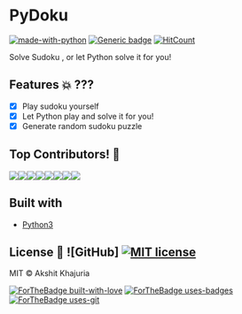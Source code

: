 # PyDoku 
[![made-with-python](https://img.shields.io/badge/Made%20with-Python-1f425f.svg)](https://www.python.org/) [![Generic badge](https://img.shields.io/badge/Under-Development-lightgrey.svg)](https://shields.io/) [![HitCount](http://hits.dwyl.com/AkshitKhajuria/PyDoku.svg)](http://hits.dwyl.com/AkshitKhajuria/PyDoku)

Solve Sudoku , or let Python solve it for you!

## Features :boom: ???

- [X] Play sudoku yourself
- [X] Let Python play and solve it for you!
- [X] Generate random sudoku puzzle

## Top Contributors! :rocket: 
[![](https://sourcerer.io/fame/AkshitKhajuria/AkshitKhajuria/PyDoku/images/0)](https://sourcerer.io/fame/AkshitKhajuria/AkshitKhajuria/PyDoku/links/0)[![](https://sourcerer.io/fame/AkshitKhajuria/AkshitKhajuria/PyDoku/images/1)](https://sourcerer.io/fame/AkshitKhajuria/AkshitKhajuria/PyDoku/links/1)[![](https://sourcerer.io/fame/AkshitKhajuria/AkshitKhajuria/PyDoku/images/2)](https://sourcerer.io/fame/AkshitKhajuria/AkshitKhajuria/PyDoku/links/2)[![](https://sourcerer.io/fame/AkshitKhajuria/AkshitKhajuria/PyDoku/images/3)](https://sourcerer.io/fame/AkshitKhajuria/AkshitKhajuria/PyDoku/links/3)[![](https://sourcerer.io/fame/AkshitKhajuria/AkshitKhajuria/PyDoku/images/4)](https://sourcerer.io/fame/AkshitKhajuria/AkshitKhajuria/PyDoku/links/4)[![](https://sourcerer.io/fame/AkshitKhajuria/AkshitKhajuria/PyDoku/images/5)](https://sourcerer.io/fame/AkshitKhajuria/AkshitKhajuria/PyDoku/links/5)[![](https://sourcerer.io/fame/AkshitKhajuria/AkshitKhajuria/PyDoku/images/6)](https://sourcerer.io/fame/AkshitKhajuria/AkshitKhajuria/PyDoku/links/6)[![](https://sourcerer.io/fame/AkshitKhajuria/AkshitKhajuria/PyDoku/images/7)](https://sourcerer.io/fame/AkshitKhajuria/AkshitKhajuria/PyDoku/links/7)

## Built with
- [Python3](https://www.python.org/)


## License :scroll: ![GitHub] [![MIT license](https://img.shields.io/badge/License-MIT-blue.svg)](https://lbesson.mit-license.org/)

MIT  © Akshit Khajuria

[![ForTheBadge built-with-love](http://ForTheBadge.com/images/badges/built-with-love.svg)](https://GitHub.com/AkshitKhajuria/)
[![ForTheBadge uses-badges](http://ForTheBadge.com/images/badges/uses-badges.svg)](http://ForTheBadge.com)
[![ForTheBadge uses-git](http://ForTheBadge.com/images/badges/uses-git.svg)](https://GitHub.com/)
